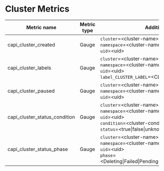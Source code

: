# Cluster Metrics

| Metric name                   | Metric type | Additional Labels/tags                                                                                                                                                                 |
|-------------------------------|-------------|----------------------------------------------------------------------------------------------------------------------------------------------------------------------------------------|
| capi_cluster_created          | Gauge       | `cluster`=&lt;cluster-name&gt; <br> `namespace`=&lt;cluster-namespace&gt; <br> `uid`=&lt;uid&gt;                                                                                       |
| capi_cluster_labels           | Gauge       | `cluster`=&lt;cluster-name&gt; <br> `namespace`=&lt;cluster-namespace&gt; <br> `uid`=&lt;uid&gt; <br> `label_CLUSTER_LABEL`=&lt;CLUSTER_LABEL&gt;                                      |
| capi_cluster_paused           | Gauge       | `cluster`=&lt;cluster-name&gt; <br> `namespace`=&lt;cluster-namespace&gt; <br> `uid`=&lt;uid&gt;                                                                                       |
| capi_cluster_status_condition | Gauge       | `cluster`=&lt;cluster-name&gt; <br> `namespace`=&lt;cluster-namespace&gt; <br> `uid`=&lt;uid&gt; <br> `condition`=&lt;cluster-condition&gt; <br> `status`=&lt;true\|false\|unknown&gt; |
| capi_cluster_status_phase     | Gauge       | `cluster`=&lt;cluster-name&gt; <br> `namespace`=&lt;cluster-namespace&gt; <br> `uid`=&lt;uid&gt; <br> `phase`=&lt;Deleting\|Failed\|Pending\|Provisioned\|Provisioning\|Unknown&gt;    |
